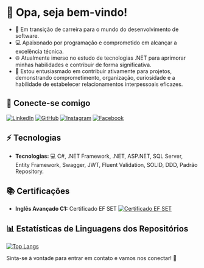 # 🤖 Opa, seja bem-vindo!

* 🚀 Em transição de carreira para o mundo do desenvolvimento de software.
* 💻 Apaixonado por programação e comprometido em alcançar a excelência técnica.
* 🌐 Atualmente imerso no estudo de tecnologias .NET para aprimorar minhas habilidades e contribuir de forma significativa.
* 🤝 Estou entusiasmado em contribuir ativamente para projetos, demonstrando comprometimento, organização, curiosidade e a habilidade de estabelecer relacionamentos interpessoais eficazes.

## 🔗 Conecte-se comigo
[![LinkedIn](https://img.shields.io/badge/linkedin-%230077B5.svg?style=for-the-badge&logo=linkedin&logoColor=white)](https://linkedin.com/in/aldruinn)
[![GitHub](https://img.shields.io/badge/github-%23121011.svg?style=for-the-badge&logo=github&logoColor=white)](https://github.com/aldruin)
[![Instagram](https://img.shields.io/badge/instagram-%23E4405F.svg?style=for-the-badge&logo=instagram&logoColor=white)](https://instagram.com/aldruinn/)
[![Facebook](https://img.shields.io/badge/facebook-%1877F2.svg?style=for-the-badge&logo=facebook&logoColor=white)](https://facebook.com/aldruinn)

## ⚡ Tecnologias

* **Tecnologias:** 💻 C#, .NET Framework, .NET, ASP.NET, SQL Server, Entity Framework, Swagger, JWT, Fluent Validation, SOLID, DDD, Padrão Repository.
## 📚 Certificações

* **Inglês Avançado C1:** Certificado EF SET [![Certificado EF SET](https://img.shields.io/badge/EF%20SET-C1-%234CA6FF.svg?style=for-the-badge)](https://www.efset.org/cert/hv31vD)

## 📊 Estatísticas de Linguagens dos Repositórios
[![Top Langs](https://github-readme-stats.vercel.app/api/top-langs/?username=aldruin&layout=compact)](https://github.com/aldruin)

Sinta-se à vontade para entrar em contato e vamos nos conectar! 🚀
